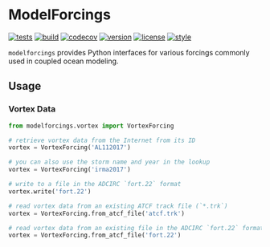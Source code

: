 # ModelForcings

[![tests](https://github.com/zacharyburnettNOAA/ModelForcings/workflows/tests/badge.svg)](https://github.com/zacharyburnettNOAA/ModelForcings/actions?query=workflow%3Atests)
[![build](https://github.com/zacharyburnettNOAA/ModelForcings/workflows/build/badge.svg)](https://github.com/zacharyburnettNOAA/ModelForcings/actions?query=workflow%3Abuild)
[![codecov](https://codecov.io/gh/zacharyburnettNOAA/ModelForcings/branch/main/graph/badge.svg?token=BQWB1QKJ3Q)](https://codecov.io/gh/zacharyburnettNOAA/ModelForcings)
[![version](https://img.shields.io/pypi/v/ModelForcings)](https://pypi.org/project/ModelForcings)
[![license](https://img.shields.io/github/license/zacharyburnettNOAA/ModelForcings)](https://opensource.org/licenses/gpl-license)
[![style](https://sourceforge.net/p/oitnb/code/ci/default/tree/_doc/_static/oitnb.svg?format=raw)](https://sourceforge.net/p/oitnb/code)

`modelforcings` provides Python interfaces for various forcings commonly used in coupled ocean modeling.

## Usage

### Vortex Data

```python
from modelforcings.vortex import VortexForcing

# retrieve vortex data from the Internet from its ID
vortex = VortexForcing('AL112017')

# you can also use the storm name and year in the lookup
vortex = VortexForcing('irma2017')

# write to a file in the ADCIRC `fort.22` format
vortex.write('fort.22')

# read vortex data from an existing ATCF track file (`*.trk`)
vortex = VortexForcing.from_atcf_file('atcf.trk')

# read vortex data from an existing file in the ADCIRC `fort.22` format
vortex = VortexForcing.from_atcf_file('fort.22')
```
